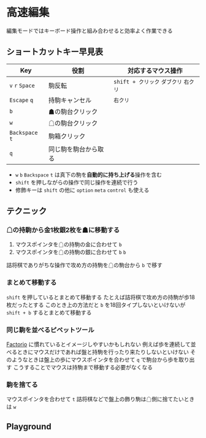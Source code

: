 # 高速編集

編集モードではキーボード操作と組み合わせると効率よく作業できる

## ショートカットキー早見表

| Key             | 役割                 | 対応するマウス操作                 |
|-----------------|----------------------|------------------------------------|
| `v` `r` `Space` | 駒反転               | `shift + クリック` `ダブクリ` `右クリ` |
| `Escape` `q`    | 持駒キャンセル       | `右クリ`                           |
| `b`             | ☗の駒台クリック     |                                    |
| `w`             | ☖の駒台クリック     |                                    |
| `Backspace` `t` | 駒箱クリック         |                                    |
| `q`             | 同じ駒を駒台から取る |                                    |

<!-- * ダブルクリック or 右クリック or 修飾キーを押しながら左クリックで、盤上の駒の反転と向きを変更する(ショートカットキー: `v` `r` `Space`) -->
<!-- * 駒を持った状態で右クリックすると駒を元に戻す (ショートカットキー: `Escape` `q`) -->
<!-- * 駒台または駒箱をクリックしたことにするショートカットキーがある (☗駒台:`b` ☖駒台:`w` 駒箱:`Escape` または `t`) -->
* `w` `b` `Backspace` `t` は真下の駒を**自動的に持ち上げる**操作を含む
* `shift` を押しながらの操作で同じ操作を連続で行う
* 修飾キーは `shift` の他に `option` `meta` `control` も使える

## テクニック

### ☖の持駒から金1枚銀2枚を☗に移動する

1. マウスポインタを☖の持駒の金に合わせて `b`
1. マウスポインタを☖の持駒の銀に合わせて `b` `b`

詰将棋でありがちな操作で攻め方の持駒を☖の駒台から `b` で移す

### まとめて移動する

`shift` を押しているとまとめて移動する
たとえば詰将棋で攻め方の持駒が歩18枚だったとする
このとき上の方法だと `b` を18回タイプしないといけないが `shift + b` するとまとめて移動する

### 同じ駒を並べるピペットツール

[Factorio](https://store.steampowered.com/app/427520/Factorio/?l=japanese) に慣れているとイメージしやすいかもしれない
例えば歩を連続して並べるときにマウスだけであれば盤と持駒を行ったり来たりしないといけない
そのようなときは盤上の歩にマウスポインタを合わせて `q` で駒台から歩を取り出す
こうすることでマウスは持駒まで移動する必要がなくなる

### 駒を捨てる

マウスポインタを合わせて `t`
詰将棋などで盤上の飾り駒は☖側に捨てたいときは `w`

## Playground

<ShogiPlayerWcWrapper sp_mode="edit" sp_preset="詰将棋" />
